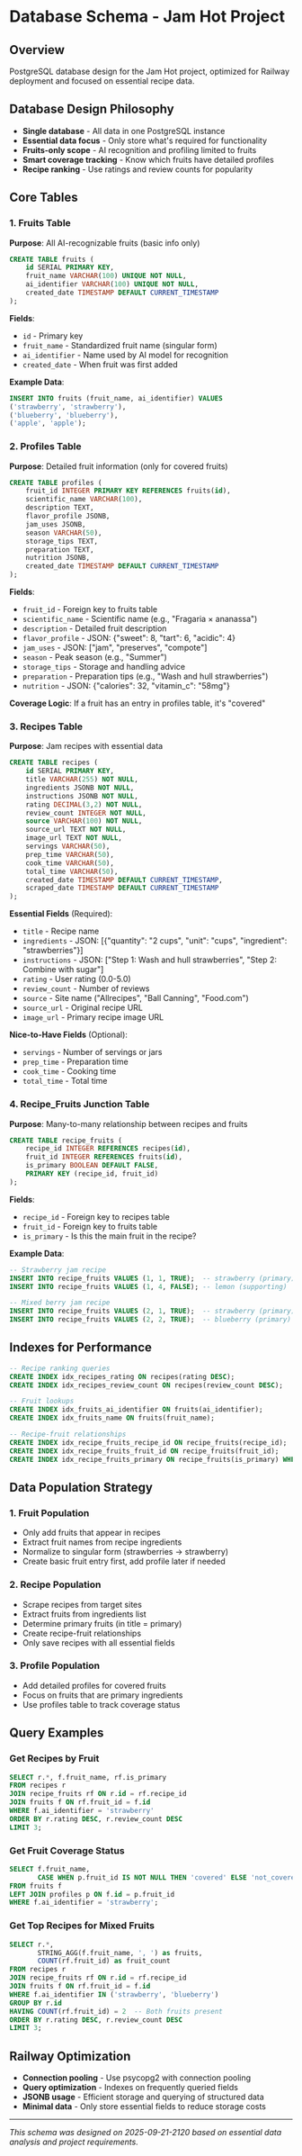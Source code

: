 # Database Schema - Jam Hot Project

## Overview
PostgreSQL database design for the Jam Hot project, optimized for Railway deployment and focused on essential recipe data.

## Database Design Philosophy
- **Single database** - All data in one PostgreSQL instance
- **Essential data focus** - Only store what's required for functionality
- **Fruits-only scope** - AI recognition and profiling limited to fruits
- **Smart coverage tracking** - Know which fruits have detailed profiles
- **Recipe ranking** - Use ratings and review counts for popularity

## Core Tables

### 1. Fruits Table
**Purpose**: All AI-recognizable fruits (basic info only)
```sql
CREATE TABLE fruits (
    id SERIAL PRIMARY KEY,
    fruit_name VARCHAR(100) UNIQUE NOT NULL,
    ai_identifier VARCHAR(100) UNIQUE NOT NULL,
    created_date TIMESTAMP DEFAULT CURRENT_TIMESTAMP
);
```

**Fields**:
- `id` - Primary key
- `fruit_name` - Standardized fruit name (singular form)
- `ai_identifier` - Name used by AI model for recognition
- `created_date` - When fruit was first added

**Example Data**:
```sql
INSERT INTO fruits (fruit_name, ai_identifier) VALUES 
('strawberry', 'strawberry'),
('blueberry', 'blueberry'),
('apple', 'apple');
```

### 2. Profiles Table
**Purpose**: Detailed fruit information (only for covered fruits)
```sql
CREATE TABLE profiles (
    fruit_id INTEGER PRIMARY KEY REFERENCES fruits(id),
    scientific_name VARCHAR(100),
    description TEXT,
    flavor_profile JSONB,
    jam_uses JSONB,
    season VARCHAR(50),
    storage_tips TEXT,
    preparation TEXT,
    nutrition JSONB,
    created_date TIMESTAMP DEFAULT CURRENT_TIMESTAMP
);
```

**Fields**:
- `fruit_id` - Foreign key to fruits table
- `scientific_name` - Scientific name (e.g., "Fragaria × ananassa")
- `description` - Detailed fruit description
- `flavor_profile` - JSON: {"sweet": 8, "tart": 6, "acidic": 4}
- `jam_uses` - JSON: ["jam", "preserves", "compote"]
- `season` - Peak season (e.g., "Summer")
- `storage_tips` - Storage and handling advice
- `preparation` - Preparation tips (e.g., "Wash and hull strawberries")
- `nutrition` - JSON: {"calories": 32, "vitamin_c": "58mg"}

**Coverage Logic**: If a fruit has an entry in profiles table, it's "covered"

### 3. Recipes Table
**Purpose**: Jam recipes with essential data
```sql
CREATE TABLE recipes (
    id SERIAL PRIMARY KEY,
    title VARCHAR(255) NOT NULL,
    ingredients JSONB NOT NULL,
    instructions JSONB NOT NULL,
    rating DECIMAL(3,2) NOT NULL,
    review_count INTEGER NOT NULL,
    source VARCHAR(100) NOT NULL,
    source_url TEXT NOT NULL,
    image_url TEXT NOT NULL,
    servings VARCHAR(50),
    prep_time VARCHAR(50),
    cook_time VARCHAR(50),
    total_time VARCHAR(50),
    created_date TIMESTAMP DEFAULT CURRENT_TIMESTAMP,
    scraped_date TIMESTAMP DEFAULT CURRENT_TIMESTAMP
);
```

**Essential Fields** (Required):
- `title` - Recipe name
- `ingredients` - JSON: [{"quantity": "2 cups", "unit": "cups", "ingredient": "strawberries"}]
- `instructions` - JSON: ["Step 1: Wash and hull strawberries", "Step 2: Combine with sugar"]
- `rating` - User rating (0.0-5.0)
- `review_count` - Number of reviews
- `source` - Site name ("Allrecipes", "Ball Canning", "Food.com")
- `source_url` - Original recipe URL
- `image_url` - Primary recipe image URL

**Nice-to-Have Fields** (Optional):
- `servings` - Number of servings or jars
- `prep_time` - Preparation time
- `cook_time` - Cooking time
- `total_time` - Total time

### 4. Recipe_Fruits Junction Table
**Purpose**: Many-to-many relationship between recipes and fruits
```sql
CREATE TABLE recipe_fruits (
    recipe_id INTEGER REFERENCES recipes(id),
    fruit_id INTEGER REFERENCES fruits(id),
    is_primary BOOLEAN DEFAULT FALSE,
    PRIMARY KEY (recipe_id, fruit_id)
);
```

**Fields**:
- `recipe_id` - Foreign key to recipes table
- `fruit_id` - Foreign key to fruits table
- `is_primary` - Is this the main fruit in the recipe?

**Example Data**:
```sql
-- Strawberry jam recipe
INSERT INTO recipe_fruits VALUES (1, 1, TRUE);  -- strawberry (primary)
INSERT INTO recipe_fruits VALUES (1, 4, FALSE); -- lemon (supporting)

-- Mixed berry jam recipe
INSERT INTO recipe_fruits VALUES (2, 1, TRUE);  -- strawberry (primary)
INSERT INTO recipe_fruits VALUES (2, 2, TRUE);  -- blueberry (primary)
```

## Indexes for Performance
```sql
-- Recipe ranking queries
CREATE INDEX idx_recipes_rating ON recipes(rating DESC);
CREATE INDEX idx_recipes_review_count ON recipes(review_count DESC);

-- Fruit lookups
CREATE INDEX idx_fruits_ai_identifier ON fruits(ai_identifier);
CREATE INDEX idx_fruits_name ON fruits(fruit_name);

-- Recipe-fruit relationships
CREATE INDEX idx_recipe_fruits_recipe_id ON recipe_fruits(recipe_id);
CREATE INDEX idx_recipe_fruits_fruit_id ON recipe_fruits(fruit_id);
CREATE INDEX idx_recipe_fruits_primary ON recipe_fruits(is_primary) WHERE is_primary = TRUE;
```

## Data Population Strategy

### 1. Fruit Population
- Only add fruits that appear in recipes
- Extract fruit names from recipe ingredients
- Normalize to singular form (strawberries → strawberry)
- Create basic fruit entry first, add profile later if needed

### 2. Recipe Population
- Scrape recipes from target sites
- Extract fruits from ingredients list
- Determine primary fruits (in title = primary)
- Create recipe-fruit relationships
- Only save recipes with all essential fields

### 3. Profile Population
- Add detailed profiles for covered fruits
- Focus on fruits that are primary ingredients
- Use profiles table to track coverage status

## Query Examples

### Get Recipes by Fruit
```sql
SELECT r.*, f.fruit_name, rf.is_primary
FROM recipes r
JOIN recipe_fruits rf ON r.id = rf.recipe_id
JOIN fruits f ON rf.fruit_id = f.id
WHERE f.ai_identifier = 'strawberry'
ORDER BY r.rating DESC, r.review_count DESC
LIMIT 3;
```

### Get Fruit Coverage Status
```sql
SELECT f.fruit_name, 
       CASE WHEN p.fruit_id IS NOT NULL THEN 'covered' ELSE 'not_covered' END as status
FROM fruits f
LEFT JOIN profiles p ON f.id = p.fruit_id
WHERE f.ai_identifier = 'strawberry';
```

### Get Top Recipes for Mixed Fruits
```sql
SELECT r.*, 
       STRING_AGG(f.fruit_name, ', ') as fruits,
       COUNT(rf.fruit_id) as fruit_count
FROM recipes r
JOIN recipe_fruits rf ON r.id = rf.recipe_id
JOIN fruits f ON rf.fruit_id = f.id
WHERE f.ai_identifier IN ('strawberry', 'blueberry')
GROUP BY r.id
HAVING COUNT(rf.fruit_id) = 2  -- Both fruits present
ORDER BY r.rating DESC, r.review_count DESC
LIMIT 3;
```

## Railway Optimization
- **Connection pooling** - Use psycopg2 with connection pooling
- **Query optimization** - Indexes on frequently queried fields
- **JSONB usage** - Efficient storage and querying of structured data
- **Minimal data** - Only store essential fields to reduce storage costs

---
*This schema was designed on 2025-09-21-2120 based on essential data analysis and project requirements.*
